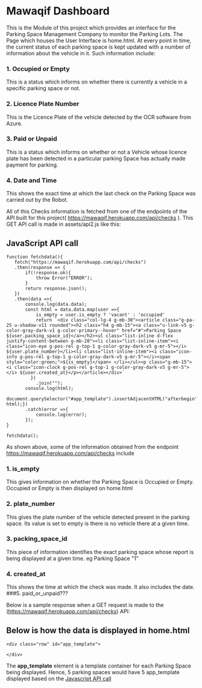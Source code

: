 # Mawaqif Dashboard

This is the Module of this project which provides an interface for the Parking Space Management Company to monitor the Parking Lots.
The Page which houses the User Interface is home.html.
At every point in time, the current status of each parking space is kept updated with a number of information about the vehicle in it.
Such information include:
### 1. Occupied or Empty
   This is a status which informs on whether there is currently a vehicle in a specific parking space or not.
### 2. Licence Plate Number
   This is the Licence Plate of the vehicle detected by the OCR software from Azure.
### 3. Paid or Unpaid
   This is a status which informs on whether or not a Vehicle whose licence plate has been detected in a particular parking Space has actually made payment for parking.
### 4. Date and Time
   This shows the exact time at which the last check on the Parking Space was carried out by the Robot.
   
 
 All of this Checks information is fetched from one of the endpoints of the API built for this project( https://mawaqif.herokuapp.com/api/checks ). This GET API call is made in assets/api2.js like this:
 ## JavaScript API call
 
 ```
 function fetchdata(){
    fetch("https://mawaqif.herokuapp.com/api/checks")
    .then(response => {
        if(!response.ok){
            throw Error("ERROR");
        }
        return response.json();
    })
    .then(data =>{
        console.log(data.data);
        const html = data.data.map(user =>{
            is_empty = user.is_empty ? 'vacant' : 'occupied'
            return `<div class="col-lg-4 g-mb-30"><article class="g-pa-25 u-shadow-v11 rounded"><h2 class="h4 g-mb-15"><a class="u-link-v5 g-color-gray-dark-v1 g-color-primary--hover" href="#">Parking Space ${user.packing_space_id}</a></h2><ul class="list-inline d-flex justify-content-between g-mb-20"><li class="list-inline-item"><i class="icon-eye g-pos-rel g-top-1 g-color-gray-dark-v5 g-mr-5"></i> ${user.plate_number}</li><li class="list-inline-item"><i class="icon-info g-pos-rel g-top-1 g-color-gray-dark-v5 g-mr-5"></i><span style="color:green;">${is_empty}</span> </li></ul><p class="g-mb-15"><i class="icon-clock g-pos-rel g-top-1 g-color-gray-dark-v5 g-mr-5"></i> ${user.created_at}</p></article></div>`
          })
            .join("");
        console.log(html);
        document.querySelector("#app_template").insertAdjacentHTML("afterbegin", html);})
        .catch(error =>{
            console.log(error);
        });
}

fetchdata();

```

As shown above, some of the information obtained from the endpoint https://mawaqif.herokuapp.com/api/checks include 
### 1. is_empty
   This gives information on whether the Parking Space is Occupied or Empty. Occupied or Empty is then displayed on home.html
### 2. plate_number
   This gives the plate number of the vehicle detected present in the parking space. Its value is set to empty is there is no vehicle there at a given time.
### 3. packing_space_id
   This piece of information identifies the exact parking space whose report is being displayed at    a given time. eg Parking Space "1"
### 4. created_at
   This shows the time at which the check was made. It also includes the date.
###5. paid_or_unpaid???


Below is a sample response when a GET request is made to the (https://mawaqif.herokuapp.com/api/checks) API:



## Below is how the data is displayed in home.html 
```
<div class="row" id="app_template">

</div>
```
The __app_template__ element is a template container for each Parking Space being displayed. Hence, 5 parking spaces would have 5 app_template displayed based on the [Javascript API call](https://github.com/JosephAdewole/mawaqif_dashboard/blob/main/README.md#javascript-api-call)
